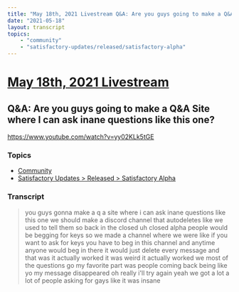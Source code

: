 ```yaml
---
title: "May 18th, 2021 Livestream Q&A: Are you guys going to make a Q&A Site where I can ask inane questions like this one?"
date: "2021-05-18"
layout: transcript
topics:
    - "community"
    - "satisfactory-updates/released/satisfactory-alpha"
---
```

# [May 18th, 2021 Livestream](../2021-05-18.md)
## Q&A: Are you guys going to make a Q&A Site where I can ask inane questions like this one?
https://www.youtube.com/watch?v=yy02KLk5tGE

### Topics
* [Community](../topics/community.md)
* [Satisfactory Updates > Released > Satisfactory Alpha](../topics/satisfactory-updates/released/satisfactory-alpha.md)

### Transcript

> you guys gonna make a q a site where i can ask inane questions like this one we should make a discord channel that autodeletes like we used to tell them so back in the closed uh closed alpha people would be begging for keys so we made a channel where we were like if you want to ask for keys you have to beg in this channel and anytime anyone would beg in there it would just delete every message and that was it actually worked it was weird it actually worked we most of the questions go my favorite part was people coming back being like yo my message disappeared oh really i'll try again yeah we got a lot a lot of people asking for gays like it was insane
